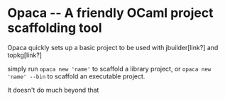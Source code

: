 # Opaca -- A friendly OCaml project scaffolding tool

Opaca quickly sets up a basic project to be used with jbuilder[link?] and topkg[link?]

simply run `opaca new 'name'` to scaffold a library project,
or `opaca new 'name' --bin` to scaffold an executable project.

It doesn't do much beyond that